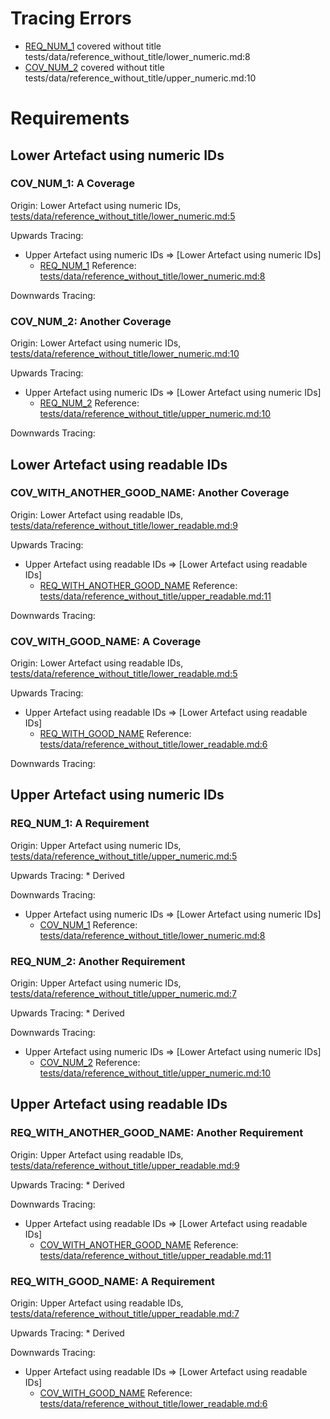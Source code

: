 

# Tracing Errors

*   [REQ_NUM_1](#req_num_1-a-requirement "A Requirement") covered without title
    tests/data/reference_without_title/lower_numeric.md:8
*   [COV_NUM_2](#cov_num_2-another-coverage "Another Coverage") covered without title
    tests/data/reference_without_title/upper_numeric.md:10


# Requirements

## Lower Artefact using numeric IDs

### COV_NUM_1: A Coverage

Origin: Lower Artefact using numeric IDs, [tests/data/reference_without_title/lower_numeric.md:5](../tests/data/reference_without_title/lower_numeric.md?plain=1#L5)

Upwards Tracing:
*   Upper Artefact using numeric IDs => [Lower Artefact using numeric IDs]
    *   [REQ_NUM_1](#req_num_1-a-requirement "A Requirement")
        Reference: [tests/data/reference_without_title/lower_numeric.md:8](../tests/data/reference_without_title/lower_numeric.md?plain=1#L8)

Downwards Tracing:

### COV_NUM_2: Another Coverage

Origin: Lower Artefact using numeric IDs, [tests/data/reference_without_title/lower_numeric.md:10](../tests/data/reference_without_title/lower_numeric.md?plain=1#L10)

Upwards Tracing:
*   Upper Artefact using numeric IDs => [Lower Artefact using numeric IDs]
    *   [REQ_NUM_2](#req_num_2-another-requirement "Another Requirement")
        Reference: [tests/data/reference_without_title/upper_numeric.md:10](../tests/data/reference_without_title/upper_numeric.md?plain=1#L10)

Downwards Tracing:
## Lower Artefact using readable IDs

### COV_WITH_ANOTHER_GOOD_NAME: Another Coverage

Origin: Lower Artefact using readable IDs, [tests/data/reference_without_title/lower_readable.md:9](../tests/data/reference_without_title/lower_readable.md?plain=1#L9)

Upwards Tracing:
*   Upper Artefact using readable IDs => [Lower Artefact using readable IDs]
    *   [REQ_WITH_ANOTHER_GOOD_NAME](#req_with_another_good_name-another-requirement "Another Requirement")
        Reference: [tests/data/reference_without_title/upper_readable.md:11](../tests/data/reference_without_title/upper_readable.md?plain=1#L11)

Downwards Tracing:

### COV_WITH_GOOD_NAME: A Coverage

Origin: Lower Artefact using readable IDs, [tests/data/reference_without_title/lower_readable.md:5](../tests/data/reference_without_title/lower_readable.md?plain=1#L5)

Upwards Tracing:
*   Upper Artefact using readable IDs => [Lower Artefact using readable IDs]
    *   [REQ_WITH_GOOD_NAME](#req_with_good_name-a-requirement "A Requirement")
        Reference: [tests/data/reference_without_title/lower_readable.md:6](../tests/data/reference_without_title/lower_readable.md?plain=1#L6)

Downwards Tracing:
## Upper Artefact using numeric IDs

### REQ_NUM_1: A Requirement

Origin: Upper Artefact using numeric IDs, [tests/data/reference_without_title/upper_numeric.md:5](../tests/data/reference_without_title/upper_numeric.md?plain=1#L5)

Upwards Tracing:
    *   Derived

Downwards Tracing:
*   Upper Artefact using numeric IDs => [Lower Artefact using numeric IDs]
    *   [COV_NUM_1](#cov_num_1-a-coverage "A Coverage")
        Reference: [tests/data/reference_without_title/lower_numeric.md:8](../tests/data/reference_without_title/lower_numeric.md?plain=1#L8)

### REQ_NUM_2: Another Requirement

Origin: Upper Artefact using numeric IDs, [tests/data/reference_without_title/upper_numeric.md:7](../tests/data/reference_without_title/upper_numeric.md?plain=1#L7)

Upwards Tracing:
    *   Derived

Downwards Tracing:
*   Upper Artefact using numeric IDs => [Lower Artefact using numeric IDs]
    *   [COV_NUM_2](#cov_num_2-another-coverage "Another Coverage")
        Reference: [tests/data/reference_without_title/upper_numeric.md:10](../tests/data/reference_without_title/upper_numeric.md?plain=1#L10)
## Upper Artefact using readable IDs

### REQ_WITH_ANOTHER_GOOD_NAME: Another Requirement

Origin: Upper Artefact using readable IDs, [tests/data/reference_without_title/upper_readable.md:9](../tests/data/reference_without_title/upper_readable.md?plain=1#L9)

Upwards Tracing:
    *   Derived

Downwards Tracing:
*   Upper Artefact using readable IDs => [Lower Artefact using readable IDs]
    *   [COV_WITH_ANOTHER_GOOD_NAME](#cov_with_another_good_name-another-coverage "Another Coverage")
        Reference: [tests/data/reference_without_title/upper_readable.md:11](../tests/data/reference_without_title/upper_readable.md?plain=1#L11)

### REQ_WITH_GOOD_NAME: A Requirement

Origin: Upper Artefact using readable IDs, [tests/data/reference_without_title/upper_readable.md:7](../tests/data/reference_without_title/upper_readable.md?plain=1#L7)

Upwards Tracing:
    *   Derived

Downwards Tracing:
*   Upper Artefact using readable IDs => [Lower Artefact using readable IDs]
    *   [COV_WITH_GOOD_NAME](#cov_with_good_name-a-coverage "A Coverage")
        Reference: [tests/data/reference_without_title/lower_readable.md:6](../tests/data/reference_without_title/lower_readable.md?plain=1#L6)
